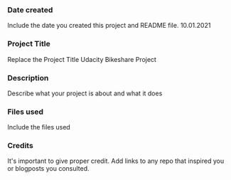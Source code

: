 ### Date created
Include the date you created this project and README file.
10.01.2021

### Project Title
Replace the Project Title
Udacity Bikeshare Project

### Description
Describe what your project is about and what it does

### Files used
Include the files used

### Credits
It's important to give proper credit. Add links to any repo that inspired you or blogposts you consulted.

